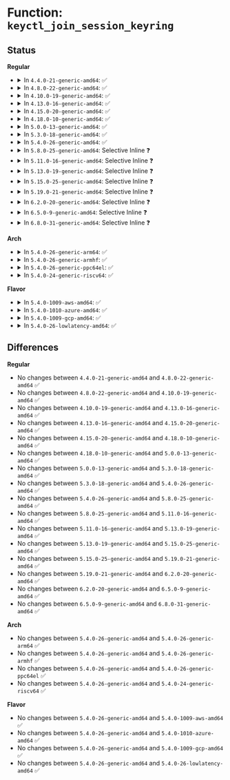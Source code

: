 # Function: <code>keyctl_join_session_keyring</code>

## Status
<b>Regular</b>
<ul>
<li>
<details>
<summary>In <code>4.4.0-21-generic-amd64</code>: ✅</summary>

```c
long int keyctl_join_session_keyring(const char * _name)
```

```json
{
  "name": "keyctl_join_session_keyring",
  "collision_type": "Unique Global",
  "inline_type": "No",
  "funcs": [
    {
      "addr": 18446744071582196112,
      "name": "keyctl_join_session_keyring",
      "external": true,
      "loc": "security/keys/keyctl.c:278",
      "file": "security/keys/keyctl.c",
      "inline": "seen, unknown",
      "caller_inline": [],
      "caller_func": [
        "security/keys/keyctl.c:SyS_keyctl",
        "security/keys/compat.c:compat_SyS_keyctl"
      ]
    }
  ],
  "symbols": [
    {
      "addr": 18446744071582196112,
      "name": "keyctl_join_session_keyring",
      "section": ".text",
      "bind": "STB_GLOBAL",
      "size": 72
    }
  ]
}
```
</details>
</li>
<li>
<details>
<summary>In <code>4.8.0-22-generic-amd64</code>: ✅</summary>

```c
long int keyctl_join_session_keyring(const char * _name)
```

```json
{
  "name": "keyctl_join_session_keyring",
  "collision_type": "Unique Global",
  "inline_type": "No",
  "funcs": [
    {
      "addr": 18446744071582412624,
      "name": "keyctl_join_session_keyring",
      "external": true,
      "loc": "security/keys/keyctl.c:278",
      "file": "security/keys/keyctl.c",
      "inline": "seen, unknown",
      "caller_inline": [],
      "caller_func": [
        "security/keys/keyctl.c:SyS_keyctl",
        "security/keys/compat.c:compat_SyS_keyctl"
      ]
    }
  ],
  "symbols": [
    {
      "addr": 18446744071582412624,
      "name": "keyctl_join_session_keyring",
      "section": ".text",
      "bind": "STB_GLOBAL",
      "size": 72
    }
  ]
}
```
</details>
</li>
<li>
<details>
<summary>In <code>4.10.0-19-generic-amd64</code>: ✅</summary>

```c
long int keyctl_join_session_keyring(const char * _name)
```

```json
{
  "name": "keyctl_join_session_keyring",
  "collision_type": "Unique Global",
  "inline_type": "No",
  "funcs": [
    {
      "addr": 18446744071582504816,
      "name": "keyctl_join_session_keyring",
      "external": true,
      "loc": "security/keys/keyctl.c:278",
      "file": "security/keys/keyctl.c",
      "inline": "seen, unknown",
      "caller_inline": [],
      "caller_func": [
        "security/keys/keyctl.c:SyS_keyctl",
        "security/keys/compat.c:compat_SyS_keyctl"
      ]
    }
  ],
  "symbols": [
    {
      "addr": 18446744071582504816,
      "name": "keyctl_join_session_keyring",
      "section": ".text",
      "bind": "STB_GLOBAL",
      "size": 72
    }
  ]
}
```
</details>
</li>
<li>
<details>
<summary>In <code>4.13.0-16-generic-amd64</code>: ✅</summary>

```c
long int keyctl_join_session_keyring(const char * _name)
```

```json
{
  "name": "keyctl_join_session_keyring",
  "collision_type": "Unique Global",
  "inline_type": "No",
  "funcs": [
    {
      "addr": 18446744071582586176,
      "name": "keyctl_join_session_keyring",
      "external": true,
      "loc": "security/keys/keyctl.c:279",
      "file": "security/keys/keyctl.c",
      "inline": "seen, unknown",
      "caller_inline": [],
      "caller_func": [
        "security/keys/keyctl.c:SyS_keyctl",
        "security/keys/compat.c:compat_SyS_keyctl"
      ]
    }
  ],
  "symbols": [
    {
      "addr": 18446744071582586176,
      "name": "keyctl_join_session_keyring",
      "section": ".text",
      "bind": "STB_GLOBAL",
      "size": 84
    }
  ]
}
```
</details>
</li>
<li>
<details>
<summary>In <code>4.15.0-20-generic-amd64</code>: ✅</summary>

```c
long int keyctl_join_session_keyring(const char * _name)
```

```json
{
  "name": "keyctl_join_session_keyring",
  "collision_type": "Unique Global",
  "inline_type": "No",
  "funcs": [
    {
      "addr": 18446744071582739280,
      "name": "keyctl_join_session_keyring",
      "external": true,
      "loc": "security/keys/keyctl.c:279",
      "file": "security/keys/keyctl.c",
      "inline": "seen, unknown",
      "caller_inline": [],
      "caller_func": [
        "security/keys/keyctl.c:SyS_keyctl",
        "security/keys/compat.c:compat_SyS_keyctl"
      ]
    }
  ],
  "symbols": [
    {
      "addr": 18446744071582739280,
      "name": "keyctl_join_session_keyring",
      "section": ".text",
      "bind": "STB_GLOBAL",
      "size": 84
    }
  ]
}
```
</details>
</li>
<li>
<details>
<summary>In <code>4.18.0-10-generic-amd64</code>: ✅</summary>

```c
long int keyctl_join_session_keyring(const char * _name)
```

```json
{
  "name": "keyctl_join_session_keyring",
  "collision_type": "Unique Global",
  "inline_type": "No",
  "funcs": [
    {
      "addr": 18446744071582938928,
      "name": "keyctl_join_session_keyring",
      "external": true,
      "loc": "security/keys/keyctl.c:279",
      "file": "security/keys/keyctl.c",
      "inline": "seen, unknown",
      "caller_inline": [],
      "caller_func": [
        "security/keys/keyctl.c:__ia32_sys_keyctl",
        "security/keys/keyctl.c:__x64_sys_keyctl",
        "security/keys/compat.c:__x32_compat_sys_keyctl",
        "security/keys/compat.c:__ia32_compat_sys_keyctl"
      ]
    }
  ],
  "symbols": [
    {
      "addr": 18446744071582938928,
      "name": "keyctl_join_session_keyring",
      "section": ".text",
      "bind": "STB_GLOBAL",
      "size": 84
    }
  ]
}
```
</details>
</li>
<li>
<details>
<summary>In <code>5.0.0-13-generic-amd64</code>: ✅</summary>

```c
long int keyctl_join_session_keyring(const char * _name)
```

```json
{
  "name": "keyctl_join_session_keyring",
  "collision_type": "Unique Global",
  "inline_type": "No",
  "funcs": [
    {
      "addr": 18446744071583047472,
      "name": "keyctl_join_session_keyring",
      "external": true,
      "loc": "security/keys/keyctl.c:279",
      "file": "security/keys/keyctl.c",
      "inline": "seen, unknown",
      "caller_inline": [],
      "caller_func": [
        "security/keys/keyctl.c:__ia32_sys_keyctl",
        "security/keys/keyctl.c:__x64_sys_keyctl",
        "security/keys/compat.c:__x32_compat_sys_keyctl",
        "security/keys/compat.c:__ia32_compat_sys_keyctl"
      ]
    }
  ],
  "symbols": [
    {
      "addr": 18446744071583047472,
      "name": "keyctl_join_session_keyring",
      "section": ".text",
      "bind": "STB_GLOBAL",
      "size": 83
    }
  ]
}
```
</details>
</li>
<li>
<details>
<summary>In <code>5.3.0-18-generic-amd64</code>: ✅</summary>

```c
long int keyctl_join_session_keyring(const char * _name)
```

```json
{
  "name": "keyctl_join_session_keyring",
  "collision_type": "Unique Global",
  "inline_type": "No",
  "funcs": [
    {
      "addr": 18446744071583230640,
      "name": "keyctl_join_session_keyring",
      "external": true,
      "loc": "security/keys/keyctl.c:289",
      "file": "security/keys/keyctl.c",
      "inline": "seen, unknown",
      "caller_inline": [],
      "caller_func": [
        "security/keys/keyctl.c:__ia32_sys_keyctl",
        "security/keys/keyctl.c:__x64_sys_keyctl",
        "security/keys/compat.c:__x32_compat_sys_keyctl",
        "security/keys/compat.c:__ia32_compat_sys_keyctl"
      ]
    }
  ],
  "symbols": [
    {
      "addr": 18446744071583230640,
      "name": "keyctl_join_session_keyring",
      "section": ".text",
      "bind": "STB_GLOBAL",
      "size": 85
    }
  ]
}
```
</details>
</li>
<li>
<details>
<summary>In <code>5.4.0-26-generic-amd64</code>: ✅</summary>

```c
long int keyctl_join_session_keyring(const char * _name)
```

```json
{
  "name": "keyctl_join_session_keyring",
  "collision_type": "Unique Global",
  "inline_type": "No",
  "funcs": [
    {
      "addr": 18446744071583336416,
      "name": "keyctl_join_session_keyring",
      "external": true,
      "loc": "security/keys/keyctl.c:289",
      "file": "security/keys/keyctl.c",
      "inline": "seen, unknown",
      "caller_inline": [],
      "caller_func": [
        "security/keys/keyctl.c:__ia32_sys_keyctl",
        "security/keys/keyctl.c:__x64_sys_keyctl",
        "security/keys/compat.c:__x32_compat_sys_keyctl",
        "security/keys/compat.c:__ia32_compat_sys_keyctl"
      ]
    }
  ],
  "symbols": [
    {
      "addr": 18446744071583336416,
      "name": "keyctl_join_session_keyring",
      "section": ".text",
      "bind": "STB_GLOBAL",
      "size": 85
    }
  ]
}
```
</details>
</li>
<li>
<details>
<summary>In <code>5.8.0-25-generic-amd64</code>: Selective Inline ❓</summary>

```c
long int keyctl_join_session_keyring(const char * _name)
```

```json
{
  "name": "keyctl_join_session_keyring",
  "collision_type": "Unique Global",
  "inline_type": "Selective",
  "funcs": [
    {
      "addr": 18446744071583678192,
      "name": "keyctl_join_session_keyring",
      "external": true,
      "loc": "security/keys/keyctl.c:288",
      "file": "security/keys/keyctl.c",
      "inline": "not declared, inlined",
      "caller_inline": [
        "security/keys/keyctl.c:__do_sys_keyctl"
      ],
      "caller_func": [
        "security/keys/compat.c:__do_compat_sys_keyctl"
      ]
    }
  ],
  "symbols": [
    {
      "addr": 18446744071583669872,
      "name": "keyctl_join_session_keyring",
      "section": ".text",
      "bind": "STB_GLOBAL",
      "size": 85
    }
  ]
}
```
</details>
</li>
<li>
<details>
<summary>In <code>5.11.0-16-generic-amd64</code>: Selective Inline ❓</summary>

```c
long int keyctl_join_session_keyring(const char * _name)
```

```json
{
  "name": "keyctl_join_session_keyring",
  "collision_type": "Unique Global",
  "inline_type": "Selective",
  "funcs": [
    {
      "addr": 18446744071583799696,
      "name": "keyctl_join_session_keyring",
      "external": true,
      "loc": "security/keys/keyctl.c:288",
      "file": "security/keys/keyctl.c",
      "inline": "not declared, inlined",
      "caller_inline": [
        "security/keys/keyctl.c:__do_sys_keyctl"
      ],
      "caller_func": [
        "security/keys/compat.c:__do_compat_sys_keyctl"
      ]
    }
  ],
  "symbols": [
    {
      "addr": 18446744071583791776,
      "name": "keyctl_join_session_keyring",
      "section": ".text",
      "bind": "STB_GLOBAL",
      "size": 85
    }
  ]
}
```
</details>
</li>
<li>
<details>
<summary>In <code>5.13.0-19-generic-amd64</code>: Selective Inline ❓</summary>

```c
long int keyctl_join_session_keyring(const char * _name)
```

```json
{
  "name": "keyctl_join_session_keyring",
  "collision_type": "Unique Global",
  "inline_type": "Selective",
  "funcs": [
    {
      "addr": 18446744071583823883,
      "name": "keyctl_join_session_keyring",
      "external": true,
      "loc": "security/keys/keyctl.c:288",
      "file": "security/keys/keyctl.c",
      "inline": "not declared, inlined",
      "caller_inline": [
        "security/keys/keyctl.c:__do_sys_keyctl"
      ],
      "caller_func": [
        "security/keys/compat.c:__do_compat_sys_keyctl"
      ]
    }
  ],
  "symbols": [
    {
      "addr": 18446744071583815952,
      "name": "keyctl_join_session_keyring",
      "section": ".text",
      "bind": "STB_GLOBAL",
      "size": 85
    }
  ]
}
```
</details>
</li>
<li>
<details>
<summary>In <code>5.15.0-25-generic-amd64</code>: Selective Inline ❓</summary>

```c
long int keyctl_join_session_keyring(const char * _name)
```

```json
{
  "name": "keyctl_join_session_keyring",
  "collision_type": "Unique Global",
  "inline_type": "Selective",
  "funcs": [
    {
      "addr": 18446744071584186923,
      "name": "keyctl_join_session_keyring",
      "external": true,
      "loc": "security/keys/keyctl.c:288",
      "file": "security/keys/keyctl.c",
      "inline": "not declared, inlined",
      "caller_inline": [
        "security/keys/keyctl.c:__do_sys_keyctl"
      ],
      "caller_func": [
        "security/keys/compat.c:__do_compat_sys_keyctl"
      ]
    }
  ],
  "symbols": [
    {
      "addr": 18446744071584178992,
      "name": "keyctl_join_session_keyring",
      "section": ".text",
      "bind": "STB_GLOBAL",
      "size": 85
    }
  ]
}
```
</details>
</li>
<li>
<details>
<summary>In <code>5.19.0-21-generic-amd64</code>: Selective Inline ❓</summary>

```c
long int keyctl_join_session_keyring(const char * _name)
```

```json
{
  "name": "keyctl_join_session_keyring",
  "collision_type": "Unique Global",
  "inline_type": "Selective",
  "funcs": [
    {
      "addr": 18446744071584787538,
      "name": "keyctl_join_session_keyring",
      "external": true,
      "loc": "security/keys/keyctl.c:288",
      "file": "security/keys/keyctl.c",
      "inline": "not declared, inlined",
      "caller_inline": [
        "security/keys/keyctl.c:__do_sys_keyctl"
      ],
      "caller_func": [
        "security/keys/compat.c:__do_compat_sys_keyctl"
      ]
    }
  ],
  "symbols": [
    {
      "addr": 18446744071584779248,
      "name": "keyctl_join_session_keyring",
      "section": ".text",
      "bind": "STB_GLOBAL",
      "size": 91
    }
  ]
}
```
</details>
</li>
<li>
<details>
<summary>In <code>6.2.0-20-generic-amd64</code>: Selective Inline ❓</summary>

```c
long int keyctl_join_session_keyring(const char * _name)
```

```json
{
  "name": "keyctl_join_session_keyring",
  "collision_type": "Unique Global",
  "inline_type": "Selective",
  "funcs": [
    {
      "addr": 18446744071585484754,
      "name": "keyctl_join_session_keyring",
      "external": true,
      "loc": "security/keys/keyctl.c:288",
      "file": "security/keys/keyctl.c",
      "inline": "not declared, inlined",
      "caller_inline": [
        "security/keys/keyctl.c:__do_sys_keyctl"
      ],
      "caller_func": [
        "security/keys/compat.c:__do_compat_sys_keyctl"
      ]
    }
  ],
  "symbols": [
    {
      "addr": 18446744071585476000,
      "name": "keyctl_join_session_keyring",
      "section": ".text",
      "bind": "STB_GLOBAL",
      "size": 91
    }
  ]
}
```
</details>
</li>
<li>
<details>
<summary>In <code>6.5.0-9-generic-amd64</code>: Selective Inline ❓</summary>

```c
long int keyctl_join_session_keyring(const char * _name)
```

```json
{
  "name": "keyctl_join_session_keyring",
  "collision_type": "Unique Global",
  "inline_type": "Selective",
  "funcs": [
    {
      "addr": 18446744071585716397,
      "name": "keyctl_join_session_keyring",
      "external": true,
      "loc": "security/keys/keyctl.c:288",
      "file": "security/keys/keyctl.c",
      "inline": "not declared, inlined",
      "caller_inline": [
        "security/keys/keyctl.c:__do_sys_keyctl"
      ],
      "caller_func": [
        "security/keys/compat.c:__do_compat_sys_keyctl"
      ]
    }
  ],
  "symbols": [
    {
      "addr": 18446744071585707456,
      "name": "keyctl_join_session_keyring",
      "section": ".text",
      "bind": "STB_GLOBAL",
      "size": 91
    }
  ]
}
```
</details>
</li>
<li>
<details>
<summary>In <code>6.8.0-31-generic-amd64</code>: Selective Inline ❓</summary>

```c
long int keyctl_join_session_keyring(const char * _name)
```

```json
{
  "name": "keyctl_join_session_keyring",
  "collision_type": "Unique Global",
  "inline_type": "Selective",
  "funcs": [
    {
      "addr": 18446744071585963517,
      "name": "keyctl_join_session_keyring",
      "external": true,
      "loc": "security/keys/keyctl.c:288",
      "file": "security/keys/keyctl.c",
      "inline": "not declared, inlined",
      "caller_inline": [
        "security/keys/keyctl.c:__do_sys_keyctl"
      ],
      "caller_func": [
        "security/keys/compat.c:__do_compat_sys_keyctl"
      ]
    }
  ],
  "symbols": [
    {
      "addr": 18446744071585954496,
      "name": "keyctl_join_session_keyring",
      "section": ".text",
      "bind": "STB_GLOBAL",
      "size": 91
    }
  ]
}
```
</details>
</li>
</ul>
<b>Arch</b>
<ul>
<li>
<details>
<summary>In <code>5.4.0-26-generic-arm64</code>: ✅</summary>

```c
long int keyctl_join_session_keyring(const char * _name)
```

```json
{
  "name": "keyctl_join_session_keyring",
  "collision_type": "Unique Global",
  "inline_type": "No",
  "funcs": [
    {
      "addr": 18446603336495080120,
      "name": "keyctl_join_session_keyring",
      "external": true,
      "loc": "security/keys/keyctl.c:289",
      "file": "security/keys/keyctl.c",
      "inline": "seen, unknown",
      "caller_inline": [],
      "caller_func": [
        "security/keys/keyctl.c:__arm64_sys_keyctl",
        "security/keys/compat.c:__arm64_compat_sys_keyctl"
      ]
    }
  ],
  "symbols": [
    {
      "addr": 18446603336495080120,
      "name": "keyctl_join_session_keyring",
      "section": ".text",
      "bind": "STB_GLOBAL",
      "size": 108
    }
  ]
}
```
</details>
</li>
<li>
<details>
<summary>In <code>5.4.0-26-generic-armhf</code>: ✅</summary>

```c
long int keyctl_join_session_keyring(const char * _name)
```

```json
{
  "name": "keyctl_join_session_keyring",
  "collision_type": "Unique Global",
  "inline_type": "No",
  "funcs": [
    {
      "addr": 3228474280,
      "name": "keyctl_join_session_keyring",
      "external": true,
      "loc": "security/keys/keyctl.c:289",
      "file": "security/keys/keyctl.c",
      "inline": "seen, unknown",
      "caller_inline": [],
      "caller_func": [
        "security/keys/keyctl.c:__se_sys_keyctl"
      ]
    }
  ],
  "symbols": [
    {
      "addr": 3228474280,
      "name": "keyctl_join_session_keyring",
      "section": ".text",
      "bind": "STB_GLOBAL",
      "size": 96
    }
  ]
}
```
</details>
</li>
<li>
<details>
<summary>In <code>5.4.0-26-generic-ppc64el</code>: ✅</summary>

```c
long int keyctl_join_session_keyring(const char * _name)
```

```json
{
  "name": "keyctl_join_session_keyring",
  "collision_type": "Unique Global",
  "inline_type": "No",
  "funcs": [
    {
      "addr": 13835058055288977648,
      "name": "keyctl_join_session_keyring",
      "external": true,
      "loc": "security/keys/keyctl.c:289",
      "file": "security/keys/keyctl.c",
      "inline": "seen, unknown",
      "caller_inline": [],
      "caller_func": [
        "security/keys/keyctl.c:__se_sys_keyctl",
        "security/keys/compat.c:__se_compat_sys_keyctl"
      ]
    }
  ],
  "symbols": [
    {
      "addr": 13835058055288977648,
      "name": "keyctl_join_session_keyring",
      "section": ".text",
      "bind": "STB_GLOBAL",
      "size": 148
    }
  ]
}
```
</details>
</li>
<li>
<details>
<summary>In <code>5.4.0-24-generic-riscv64</code>: ✅</summary>

```c
long int keyctl_join_session_keyring(const char * _name)
```

```json
{
  "name": "keyctl_join_session_keyring",
  "collision_type": "Unique Global",
  "inline_type": "No",
  "funcs": [
    {
      "addr": 18446743936274345026,
      "name": "keyctl_join_session_keyring",
      "external": true,
      "loc": "security/keys/keyctl.c:289",
      "file": "security/keys/keyctl.c",
      "inline": "seen, unknown",
      "caller_inline": [],
      "caller_func": [
        "security/keys/keyctl.c:__se_sys_keyctl"
      ]
    }
  ],
  "symbols": [
    {
      "addr": 18446743936274345026,
      "name": "keyctl_join_session_keyring",
      "section": ".text",
      "bind": "STB_GLOBAL",
      "size": 98
    }
  ]
}
```
</details>
</li>
</ul>
<b>Flavor</b>
<ul>
<li>
<details>
<summary>In <code>5.4.0-1009-aws-amd64</code>: ✅</summary>

```c
long int keyctl_join_session_keyring(const char * _name)
```

```json
{
  "name": "keyctl_join_session_keyring",
  "collision_type": "Unique Global",
  "inline_type": "No",
  "funcs": [
    {
      "addr": 18446744071583305152,
      "name": "keyctl_join_session_keyring",
      "external": true,
      "loc": "security/keys/keyctl.c:289",
      "file": "security/keys/keyctl.c",
      "inline": "seen, unknown",
      "caller_inline": [],
      "caller_func": [
        "security/keys/keyctl.c:__ia32_sys_keyctl",
        "security/keys/keyctl.c:__x64_sys_keyctl",
        "security/keys/compat.c:__x32_compat_sys_keyctl",
        "security/keys/compat.c:__ia32_compat_sys_keyctl"
      ]
    }
  ],
  "symbols": [
    {
      "addr": 18446744071583305152,
      "name": "keyctl_join_session_keyring",
      "section": ".text",
      "bind": "STB_GLOBAL",
      "size": 85
    }
  ]
}
```
</details>
</li>
<li>
<details>
<summary>In <code>5.4.0-1010-azure-amd64</code>: ✅</summary>

```c
long int keyctl_join_session_keyring(const char * _name)
```

```json
{
  "name": "keyctl_join_session_keyring",
  "collision_type": "Unique Global",
  "inline_type": "No",
  "funcs": [
    {
      "addr": 18446744071583242288,
      "name": "keyctl_join_session_keyring",
      "external": true,
      "loc": "security/keys/keyctl.c:289",
      "file": "security/keys/keyctl.c",
      "inline": "seen, unknown",
      "caller_inline": [],
      "caller_func": [
        "security/keys/keyctl.c:__ia32_sys_keyctl",
        "security/keys/keyctl.c:__x64_sys_keyctl",
        "security/keys/compat.c:__x32_compat_sys_keyctl",
        "security/keys/compat.c:__ia32_compat_sys_keyctl"
      ]
    }
  ],
  "symbols": [
    {
      "addr": 18446744071583242288,
      "name": "keyctl_join_session_keyring",
      "section": ".text",
      "bind": "STB_GLOBAL",
      "size": 85
    }
  ]
}
```
</details>
</li>
<li>
<details>
<summary>In <code>5.4.0-1009-gcp-amd64</code>: ✅</summary>

```c
long int keyctl_join_session_keyring(const char * _name)
```

```json
{
  "name": "keyctl_join_session_keyring",
  "collision_type": "Unique Global",
  "inline_type": "No",
  "funcs": [
    {
      "addr": 18446744071583289184,
      "name": "keyctl_join_session_keyring",
      "external": true,
      "loc": "security/keys/keyctl.c:289",
      "file": "security/keys/keyctl.c",
      "inline": "seen, unknown",
      "caller_inline": [],
      "caller_func": [
        "security/keys/keyctl.c:__ia32_sys_keyctl",
        "security/keys/keyctl.c:__x64_sys_keyctl",
        "security/keys/compat.c:__x32_compat_sys_keyctl",
        "security/keys/compat.c:__ia32_compat_sys_keyctl"
      ]
    }
  ],
  "symbols": [
    {
      "addr": 18446744071583289184,
      "name": "keyctl_join_session_keyring",
      "section": ".text",
      "bind": "STB_GLOBAL",
      "size": 85
    }
  ]
}
```
</details>
</li>
<li>
<details>
<summary>In <code>5.4.0-26-lowlatency-amd64</code>: ✅</summary>

```c
long int keyctl_join_session_keyring(const char * _name)
```

```json
{
  "name": "keyctl_join_session_keyring",
  "collision_type": "Unique Global",
  "inline_type": "No",
  "funcs": [
    {
      "addr": 18446744071583383792,
      "name": "keyctl_join_session_keyring",
      "external": true,
      "loc": "security/keys/keyctl.c:289",
      "file": "security/keys/keyctl.c",
      "inline": "seen, unknown",
      "caller_inline": [],
      "caller_func": [
        "security/keys/keyctl.c:__ia32_sys_keyctl",
        "security/keys/keyctl.c:__x64_sys_keyctl",
        "security/keys/compat.c:__x32_compat_sys_keyctl",
        "security/keys/compat.c:__ia32_compat_sys_keyctl"
      ]
    }
  ],
  "symbols": [
    {
      "addr": 18446744071583383792,
      "name": "keyctl_join_session_keyring",
      "section": ".text",
      "bind": "STB_GLOBAL",
      "size": 85
    }
  ]
}
```
</details>
</li>
</ul>

## Differences
<b>Regular</b>
<ul>
<li>
No changes between <code>4.4.0-21-generic-amd64</code> and <code>4.8.0-22-generic-amd64</code> ✅
</li>
<li>
No changes between <code>4.8.0-22-generic-amd64</code> and <code>4.10.0-19-generic-amd64</code> ✅
</li>
<li>
No changes between <code>4.10.0-19-generic-amd64</code> and <code>4.13.0-16-generic-amd64</code> ✅
</li>
<li>
No changes between <code>4.13.0-16-generic-amd64</code> and <code>4.15.0-20-generic-amd64</code> ✅
</li>
<li>
No changes between <code>4.15.0-20-generic-amd64</code> and <code>4.18.0-10-generic-amd64</code> ✅
</li>
<li>
No changes between <code>4.18.0-10-generic-amd64</code> and <code>5.0.0-13-generic-amd64</code> ✅
</li>
<li>
No changes between <code>5.0.0-13-generic-amd64</code> and <code>5.3.0-18-generic-amd64</code> ✅
</li>
<li>
No changes between <code>5.3.0-18-generic-amd64</code> and <code>5.4.0-26-generic-amd64</code> ✅
</li>
<li>
No changes between <code>5.4.0-26-generic-amd64</code> and <code>5.8.0-25-generic-amd64</code> ✅
</li>
<li>
No changes between <code>5.8.0-25-generic-amd64</code> and <code>5.11.0-16-generic-amd64</code> ✅
</li>
<li>
No changes between <code>5.11.0-16-generic-amd64</code> and <code>5.13.0-19-generic-amd64</code> ✅
</li>
<li>
No changes between <code>5.13.0-19-generic-amd64</code> and <code>5.15.0-25-generic-amd64</code> ✅
</li>
<li>
No changes between <code>5.15.0-25-generic-amd64</code> and <code>5.19.0-21-generic-amd64</code> ✅
</li>
<li>
No changes between <code>5.19.0-21-generic-amd64</code> and <code>6.2.0-20-generic-amd64</code> ✅
</li>
<li>
No changes between <code>6.2.0-20-generic-amd64</code> and <code>6.5.0-9-generic-amd64</code> ✅
</li>
<li>
No changes between <code>6.5.0-9-generic-amd64</code> and <code>6.8.0-31-generic-amd64</code> ✅
</li>
</ul>
<b>Arch</b>
<ul>
<li>
No changes between <code>5.4.0-26-generic-amd64</code> and <code>5.4.0-26-generic-arm64</code> ✅
</li>
<li>
No changes between <code>5.4.0-26-generic-amd64</code> and <code>5.4.0-26-generic-armhf</code> ✅
</li>
<li>
No changes between <code>5.4.0-26-generic-amd64</code> and <code>5.4.0-26-generic-ppc64el</code> ✅
</li>
<li>
No changes between <code>5.4.0-26-generic-amd64</code> and <code>5.4.0-24-generic-riscv64</code> ✅
</li>
</ul>
<b>Flavor</b>
<ul>
<li>
No changes between <code>5.4.0-26-generic-amd64</code> and <code>5.4.0-1009-aws-amd64</code> ✅
</li>
<li>
No changes between <code>5.4.0-26-generic-amd64</code> and <code>5.4.0-1010-azure-amd64</code> ✅
</li>
<li>
No changes between <code>5.4.0-26-generic-amd64</code> and <code>5.4.0-1009-gcp-amd64</code> ✅
</li>
<li>
No changes between <code>5.4.0-26-generic-amd64</code> and <code>5.4.0-26-lowlatency-amd64</code> ✅
</li>
</ul>
